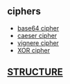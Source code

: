 
## ciphers
  * [base64 cipher](https://github.com/The-Cryptography/Java/blob/master/ciphers/base64_cipher.java)
  * [caeser cipher](https://github.com/The-Cryptography/Java/blob/master/ciphers/caeser_cipher.java)
  * [vignere cipher](https://github.com/The-Cryptography/Java/blob/master/ciphers/vignere_cipher.java)
  * [XOR cipher](https://github.com/The-Cryptography/Java/blob/master/ciphers/XOR_cipher.java)

## [STRUCTURE](https://github.com/The-Cryptography/Java/blob/master//STRUCTURE.java)
